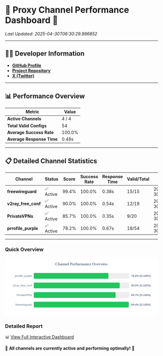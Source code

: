 # 🌟 Proxy Channel Performance Dashboard 🌟

_Last Updated: 2025-04-30T06:30:29.996852_

---

## 👩‍💻 Developer Information

- **[GitHub Profile](https://github.com/4n0nymou3)**  
- **[Project Repository](https://github.com/4n0nymou3/multi-proxy-config-fetcher)**  
- **[X (Twitter)](https://x.com/4n0nymou3)**  

---

## 📊 Performance Overview

| Metric                | Value       |
|-----------------------|-------------|
| **Active Channels**   | 4 / 4       |
| **Total Valid Configs** | 54          |
| **Average Success Rate** | 100.0%      |
| **Average Response Time** | 0.48s       |

---

## 📋 Detailed Channel Statistics

| Channel          | Status     | Score  | Success Rate | Response Time | Valid/Total | Last Success               |
|------------------|------------|--------|--------------|---------------|-------------|----------------------------|
| **freewireguard**  | ✅ Active  | 99.4%  | 100.0% | 0.38s         | 15/15       | 2025-04-30T06:30:29.994920 |
| **v2ray_free_conf**  | ✅ Active  | 90.0%  | 100.0% | 0.54s         | 12/19       | 2025-04-30T06:30:29.193916 |
| **PrivateVPNs**  | ✅ Active  | 85.7%  | 100.0% | 0.35s         | 9/20       | 2025-04-30T06:30:29.582044 |
| **prrofile_purple**  | ✅ Active  | 78.2%  | 100.0% | 0.67s         | 18/54       | 2025-04-30T06:30:28.577501 |

---

### Quick Overview
<div align="center">
  <a href="https://raw.githubusercontent.com/nullluser/NullRepo/refs/heads/main/assets/channel_stats_chart.svg">
    <img src="https://raw.githubusercontent.com/nullluser/NullRepo/refs/heads/main/assets/channel_stats_chart.svg" alt="Source Performance Statistics" width="800">
  </a>
</div>

### Detailed Report
📊 [View Full Interactive Dashboard](https://htmlpreview.github.io/?https://github.com/nullluser/NullRepo/blob/main/assets/performance_report.html)

🎉 **All channels are currently active and performing optimally!** 🎉
